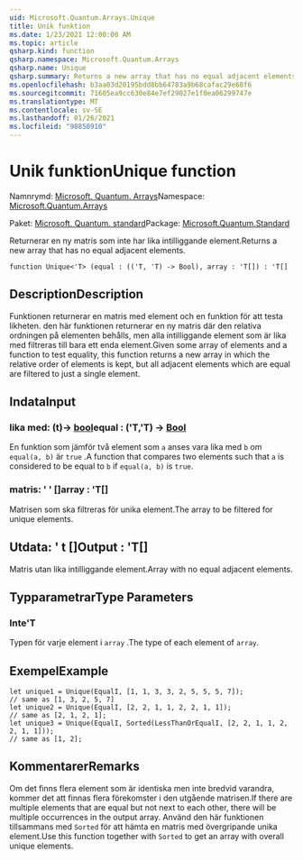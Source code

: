 ```yaml
---
uid: Microsoft.Quantum.Arrays.Unique
title: Unik funktion
ms.date: 1/23/2021 12:00:00 AM
ms.topic: article
qsharp.kind: function
qsharp.namespace: Microsoft.Quantum.Arrays
qsharp.name: Unique
qsharp.summary: Returns a new array that has no equal adjacent elements.
ms.openlocfilehash: b3aa03d20195bdd8bb64783a9b68cafac29e68f6
ms.sourcegitcommit: 71605ea9cc630e84e7ef29027e1f0ea06299747e
ms.translationtype: MT
ms.contentlocale: sv-SE
ms.lasthandoff: 01/26/2021
ms.locfileid: "98850910"
---
```

# <a name="unique-function"></a><span data-ttu-id="6f700-102">Unik funktion</span><span class="sxs-lookup"><span data-stu-id="6f700-102">Unique function</span></span>

<span data-ttu-id="6f700-103">Namnrymd: [Microsoft. Quantum. Arrays](xref:Microsoft.Quantum.Arrays)</span><span class="sxs-lookup"><span data-stu-id="6f700-103">Namespace: [Microsoft.Quantum.Arrays](xref:Microsoft.Quantum.Arrays)</span></span>

<span data-ttu-id="6f700-104">Paket: [Microsoft. Quantum. standard](https://nuget.org/packages/Microsoft.Quantum.Standard)</span><span class="sxs-lookup"><span data-stu-id="6f700-104">Package: [Microsoft.Quantum.Standard](https://nuget.org/packages/Microsoft.Quantum.Standard)</span></span>


<span data-ttu-id="6f700-105">Returnerar en ny matris som inte har lika intilliggande element.</span><span class="sxs-lookup"><span data-stu-id="6f700-105">Returns a new array that has no equal adjacent elements.</span></span>

```qsharp
function Unique<'T> (equal : (('T, 'T) -> Bool), array : 'T[]) : 'T[]
```


## <a name="description"></a><span data-ttu-id="6f700-106">Description</span><span class="sxs-lookup"><span data-stu-id="6f700-106">Description</span></span>

<span data-ttu-id="6f700-107">Funktionen returnerar en matris med element och en funktion för att testa likheten. den här funktionen returnerar en ny matris där den relativa ordningen på elementen behålls, men alla intilliggande element som är lika med filtreras till bara ett enda element.</span><span class="sxs-lookup"><span data-stu-id="6f700-107">Given some array of elements and a function to test equality, this function returns a new array in which the relative order of elements is kept, but all adjacent elements which are equal are filtered to just a single element.</span></span>

## <a name="input"></a><span data-ttu-id="6f700-108">Indata</span><span class="sxs-lookup"><span data-stu-id="6f700-108">Input</span></span>

### <a name="equal--tt---bool"></a><span data-ttu-id="6f700-109">lika med: (t)-> [bool](xref:microsoft.quantum.lang-ref.bool)</span><span class="sxs-lookup"><span data-stu-id="6f700-109">equal : ('T,'T) -> [Bool](xref:microsoft.quantum.lang-ref.bool)</span></span>

<span data-ttu-id="6f700-110">En funktion som jämför två element som `a` anses vara lika med `b` om `equal(a, b)` är `true` .</span><span class="sxs-lookup"><span data-stu-id="6f700-110">A function that compares two elements such that `a` is considered to be equal to `b` if `equal(a, b)` is `true`.</span></span>


### <a name="array--t"></a><span data-ttu-id="6f700-111">matris: ' ' []</span><span class="sxs-lookup"><span data-stu-id="6f700-111">array : 'T[]</span></span>

<span data-ttu-id="6f700-112">Matrisen som ska filtreras för unika element.</span><span class="sxs-lookup"><span data-stu-id="6f700-112">The array to be filtered for unique elements.</span></span>



## <a name="output--t"></a><span data-ttu-id="6f700-113">Utdata: ' t []</span><span class="sxs-lookup"><span data-stu-id="6f700-113">Output : 'T[]</span></span>

<span data-ttu-id="6f700-114">Matris utan lika intilliggande element.</span><span class="sxs-lookup"><span data-stu-id="6f700-114">Array with no equal adjacent elements.</span></span>

## <a name="type-parameters"></a><span data-ttu-id="6f700-115">Typparametrar</span><span class="sxs-lookup"><span data-stu-id="6f700-115">Type Parameters</span></span>

### <a name="t"></a><span data-ttu-id="6f700-116">Inte</span><span class="sxs-lookup"><span data-stu-id="6f700-116">'T</span></span>

<span data-ttu-id="6f700-117">Typen för varje element i `array` .</span><span class="sxs-lookup"><span data-stu-id="6f700-117">The type of each element of `array`.</span></span>

## <a name="example"></a><span data-ttu-id="6f700-118">Exempel</span><span class="sxs-lookup"><span data-stu-id="6f700-118">Example</span></span>

```qsharp
let unique1 = Unique(EqualI, [1, 1, 3, 3, 2, 5, 5, 5, 7]);
// same as [1, 3, 2, 5, 7]
let unique2 = Unique(EqualI, [2, 2, 1, 1, 2, 2, 1, 1]);
// same as [2, 1, 2, 1];
let unique3 = Unique(EqualI, Sorted(LessThanOrEqualI, [2, 2, 1, 1, 2, 2, 1, 1]));
// same as [1, 2];
```

## <a name="remarks"></a><span data-ttu-id="6f700-119">Kommentarer</span><span class="sxs-lookup"><span data-stu-id="6f700-119">Remarks</span></span>

<span data-ttu-id="6f700-120">Om det finns flera element som är identiska men inte bredvid varandra, kommer det att finnas flera förekomster i den utgående matrisen.</span><span class="sxs-lookup"><span data-stu-id="6f700-120">If there are multiple elements that are equal but not next to each other, there will be multiple occurrences in the output array.</span></span>  <span data-ttu-id="6f700-121">Använd den här funktionen tillsammans med `Sorted` för att hämta en matris med övergripande unika element.</span><span class="sxs-lookup"><span data-stu-id="6f700-121">Use this function together with `Sorted` to get an array with overall unique elements.</span></span>
